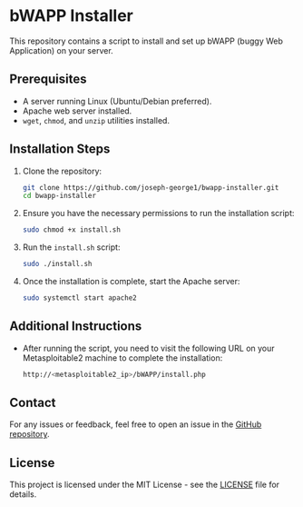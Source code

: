 # bWAPP Installer

This repository contains a script to install and set up bWAPP (buggy Web Application) on your server.

## Prerequisites

- A server running Linux (Ubuntu/Debian preferred).
- Apache web server installed.
- `wget`, `chmod`, and `unzip` utilities installed.

## Installation Steps

1. Clone the repository:
    ```bash
    git clone https://github.com/joseph-george1/bwapp-installer.git
    cd bwapp-installer
    ```

2. Ensure you have the necessary permissions to run the installation script:
    ```bash
    sudo chmod +x install.sh
    ```

3. Run the `install.sh` script:
    ```bash
    sudo ./install.sh
    ```

4. Once the installation is complete, start the Apache server:
    ```bash
    sudo systemctl start apache2
    ```

## Additional Instructions

- After running the script, you need to visit the following URL on your Metasploitable2 machine to complete the installation:
    ```bash
    http://<metasploitable2_ip>/bWAPP/install.php
    ```

## Contact

For any issues or feedback, feel free to open an issue in the [GitHub repository](https://github.com/joseph-george1/bwapp-installer).

## License

This project is licensed under the MIT License - see the [LICENSE](LICENSE) file for details.
